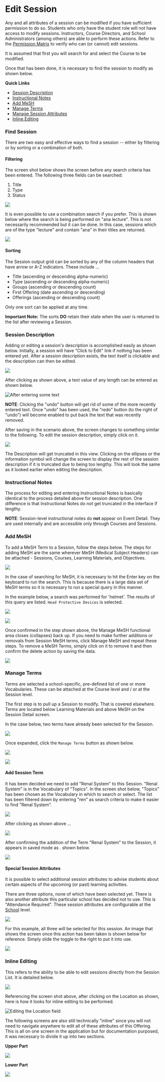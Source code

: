 # Edit Session

Any and all attributes of a session can be modified if you have sufficient permission to do so. Students who only have the student role will not have access to modify sessions. Instructors, Course Directors, and School Administrators (among others) are able to perform these actions.  Refer to the [Permission Matrix](https://docs.google.com/spreadsheets/d/1FbR53C2clvNoWZHMElQRfuJ4jHbZtr5pFl11et0zszY/edit?ts=5ad90141#gid=0) to verify who can (or cannot) edit sessions.

It is assumed that first you will search for and select the Course to be modified.

Once that has been done, it is necessary to find the session to modify as shown below.

**Quick Links**

* [Session Description](https://iliosproject.gitbook.io/ilios-user-guide/courses-and-sessions/sessions/edit-session#session-description)
* [Instructional Notes](https://iliosproject.gitbook.io/ilios-user-guide/courses-and-sessions/sessions/edit-session#instructional-notes)
* [Add MeSH](https://app.gitbook.com/@iliosproject/s/ilios-user-guide/courses-and-sessions/sessions/edit-session#add-mesh)&#x20;
* [Manage Terms](https://iliosproject.gitbook.io/ilios-user-guide/courses-and-sessions/sessions/edit-session#manage-terms)
* [Manage Session Attributes](https://iliosproject.gitbook.io/ilios-user-guide/courses-and-sessions/sessions/edit-session#special-session-attributes)
* [Inline Editing](https://iliosproject.gitbook.io/ilios-user-guide/courses-and-sessions/sessions/edit-session#inline-editing)

### Find Session

There are two easy and effective ways to find a session -- either by filtering or by sorting or a combination of both.

#### Filtering

The screen shot below shows the screen before any search criteria has been entered. The following three fields can be searched:

1. Title
2. Type
3. Status&#x20;

![](../../.gitbook/assets/cs\_rw\_8.png)

It is even possible to use a combination search if you prefer.  This is shown below where the search is being performed on "ana lecture".  This is not necessarily recommended but it can be done.  In this case, sessions which are of the type "lecture" and contain "ana" in their titles are returned.

![](../../.gitbook/assets/cs\_rw\_9.png)

#### Sorting

The Session output grid can be sorted by any of the column headers that have arrow or A-Z indicators. These include ...

* Title (ascending or descending alpha-numeric)
* Type (ascending or descending alpha-numeric)
* Groups (ascending or descending count)
* First Offering (date ascending or descending)
* Offerings (ascending or descending count)

Only one sort can be applied at any time.&#x20;

**Important Note:** The sorts **DO** retain their state when the user is returned to the list after reviewing a Session.

### Session Description

Adding or editing a session's description is accomplished easily as shown below. Initially, a session will have "Click to Edit" link if nothing has been entered yet. After a session description exists, the text itself is clickable and the description can then be edited.

![](../../.gitbook/assets/sess\_update\_2.png)

After clicking as shown above, a text value of any length can be entered as shown below.

![After entering some text](../../.gitbook/assets/sess\_update\_3.png)

**NOTE**: Clicking the "undo" button will get rid of some of the more recently entered text. Once "undo" has been used, the "redo" button (to the right of "undo") will become enabled to put back the text that was recently removed.

After saving in the scenario above, the screen changes to something similar to the following. To edit the session description, simply click on it.

![](../../.gitbook/assets/sess\_update\_4.png)

The Description will get truncated in this view. Clicking on the ellipses or the information symbol will change the screen to display the rest of the session description if it is truncated due to being too lengthy. This will look the same as it looked earlier when editing the description.

### Instructional Notes

The process for editing and entering Instructional Notes is basically identical to the process detailed above for session description. One difference is that Instructional Notes do not get truncated in the interface if lengthy.

**NOTE**: Session-level instructional notes do **not** appear on Event Detail. They are used internally and are accessible only through Courses and Sessions.&#x20;

### Add MeSH

To add a MeSH Term to a Session, follow the steps below. The steps for adding MeSH are the same wherever MeSH (Medical Subject Headers) can be attached - Sessions, Courses, Learning Materials, and Objectives.

![](../../.gitbook/assets/add\_mesh\_to\_session\_1.jpg)

In the case of searching for MeSH, it is necessary to hit the Enter key on the keyboard to run the search. This is because there is a large data set of MeSH terms so it is necessary to run a special query in this manner.

In the example below, a search was performed for 'helmet'. The results of this query are listed. `Head Protective Devices` is selected.

![](../../.gitbook/assets/add\_mesh\_to\_session\_2.jpg)

![](../../.gitbook/assets/add\_mesh\_to\_session\_3.jpg)

Once confirmed in the step shown above, the Manage MeSH functional area closes (collapses) back up. If you need to make further additions or removals from Session MeSH terms, click Manage MeSH and repeat these steps. To remove a MeSH Terms, simply click on it to remove it and then confirm the delete action by saving the data.

![](../../.gitbook/assets/add\_mesh\_to\_session\_4.jpg)

### Manage Terms

Terms are selected a school-specific, pre-defined list of one or more Vocabularies. These can be attached at the Course level and / or at the Session level.

The first step is to pull up a Session to modify. That is covered elsewhere. Terms are located below Learning Materials and above MeSH on the Session Detail screen.

In the case below, two terms have already been selected for the Session.

![](../../.gitbook/assets/session\_terms\_1.jpg)

Once expanded, click the `Manage Terms` button as shown below.

![](../../.gitbook/assets/session\_terms\_2.jpg)

![](../../.gitbook/assets/mngterms\_rw\_1.png)

#### Add Session Term

It has been decided we need to add "Renal System" to this Session. "Renal System" is in the Vocabulary of "Topics". In the screen shot below, "Topics" has been chosen as the Vocabulary in which to search or select. The list has been filtered down by entering "ren" as search criteria to make it easier to find "Renal System".&#x20;

![](../../.gitbook/assets/mngterms\_rw\_2.png)

After clicking as shown above ...

![](../../.gitbook/assets/mngterms\_rw\_3.png)

After confirming the addition of the Term "Renal System" to the Session, it appears in saved mode as . shown below.

![](../../.gitbook/assets/mngterms\_rw\_4.png)

#### Special Session Attributes&#x20;

It is possible to select additional session attributes to advise students about certain aspects of the upcoming (or past) learning activities.

There are three options, none of which have been selected yet. There is also another attribute this particular school has decided not to use. This is "Attendance Required". These session attributes are configurable at the [School](https://iliosproject.gitbook.io/ilios-user-guide/schools/session-attributes) level.

![](../../.gitbook/assets/specsessattrib1.png)

For this example, all three will be selected for this session. An image that shows the screen once this action has been taken is shown below for reference. Simply slide the toggle to the right to put it into use.

![](../../.gitbook/assets/specsessattrib2.png)

### Inline Editing&#x20;

This refers to the ability to be able to edit sessions directly from the Session List. It is detailed below.

![](../../.gitbook/assets/screen-shot-2021-10-08-at-4.14.21-pm.png)

Referencing the screen shot above, after clicking on the Location as shown, here is how it looks for inline editing to be performed.

![Editing the Location field](<../../.gitbook/assets/Screen Shot 2021-10-29 at 3.18.46 PM.png>)

The following screens are also still technically "inline" since you will not need to navigate anywhere to edit all of these attributes of this Offering. This is all on one screen in the application but for documentation purposed, it was necessary to divide it up into two sections.

**Upper Part**&#x20;

![](<../../.gitbook/assets/Screen Shot 2021-10-29 at 3.30.09 PM.png>)

**Lower Part**&#x20;

![](<../../.gitbook/assets/Screen Shot 2021-10-29 at 3.27.14 PM.png>)
